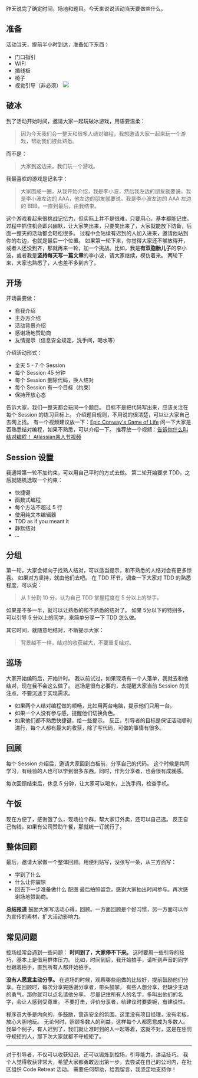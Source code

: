 昨天说完了确定时间，场地和题目。今天来说说活动当天要做些什么。

## 准备
活动当天，提前半小时到达，准备如下东西：
* 门口指引
* WIFI
* 插线板
* 椅子
* 视觉引导（非必须）
![](./_image/2017-02-24-06-49-34.jpg)
## 破冰
到了活动开始时间，邀请大家一起玩破冰游戏，用语要温柔：
>因为今天我们会一整天和很多人结对编程，我想邀请大家一起来玩一个游戏，帮助我们彼此熟悉。

而不是：
>大家到这边来，我们玩一个游戏。

我最喜欢的游戏是记名字：
>大家围成一圈，从我开始介绍，我是李小波，然后我左边的朋友就要说，我是李小波左边的 AAA，他左边的朋友就要说，我是李小波左边的 AAA 左边的 BBB。一直到最后，由我结束。

这个游戏看起来很挑战记忆力，但实际上并不是很难，只要用心，基本都能记住。过程中抓住机会即兴幽默，让大家笑出来，只要笑出来了，大家就能放下防备，后面一整天的活动都会轻松很多。
过程中会陆续有迟到的人加入进来，邀请他站到你的右边，也就是最后一个位置。
如果第一轮下来，你觉得大家还不够放得开，或者人还没到齐，那就再来一轮，加一个挑战。比如，我是**有双胞胎儿子**的李小波，或者我是**坚持每天写一篇文章**的李小波，请大家继续，模仿着来。
两轮下来，大家也熟悉了，人也差不多到齐了。

## 开场
开场需要做：
* 自我介绍
* 主办方介绍
* 活动背景介绍
* 感谢场地赞助商
* 友情提示（信息安全规定，洗手间，喝水等）

介绍活动形式：
* 全天 5 - 7 个 Session
* 每个 Session 45 分钟
* 每个 Session 删除代码，换人结对
* 每个 Session 有一个目标（约束）
* 保持开放心态

告诉大家，我们一整天都会玩同一个题目。
目标不是把代码写出来，应该关注在每个 Session 的练习目标上。
介绍题目规则，不用说的很清楚，可以让大家自己去网上找。
有一个视频建议放一下：[Epic Conway's Game of Life](http://v.youku.com/v_show/id_XODAzNzAzNzgw.html?from=s1.8-1-1.2&spm=a2h0k.8191407.0.0)
问一下大家是否熟悉结对编程，如果不熟悉，可以介绍一下。
推荐放一个视频：[告诉你什么叫结对编程！ Atlassian愚人节视频](http://v.youku.com/v_show/id_XNTQxNTYyMzMy.html?from=s1.8-1-1.2&spm=a2h0k.8191407.0.0)

## Session 设置
我通常第一轮不加约束，可以用自己平时的方式去做。
第二轮开始要求 TDD，之后就随机选取一个约束：
* 快捷键
* 函数式编程
* 每个方法不超过 5 行
* 使用纯文本编辑器
* TDD as if you meant it
* 静默结对
* ...

## 分组
第一轮，大家会倾向于找熟人结对，可以适当提示，和不熟悉的人结对会有更多惊喜。
如果对方坚持，就由他们去吧。
在 TDD 环节，调查一下大家对 TDD 的熟悉程度，可以说：
>从 1 分到 10 分，认为自己 TDD 掌握程度在 5 分以上的举手。

如果差不多一半，就可以让熟悉的和不熟悉的结对了。
如果 5分以下的特别多，可以引导 5 分以上的同学，来简单分享一下 TDD 怎么做。

其它时间，就随意地结对，不断提示大家：
>背景越不一样，结对的收获越大，不要重复结对。

## 巡场
大家开始编码后，开始计时。
我以前试过，如果现场有一个人落单，我就去和他结对，现在我不会这么做了。
巡场是很有必要的，去提醒大家当前 Session 的关注点，不要沉迷于实现需求。
* 如果两个人结对编程做的顺畅，比如用两台电脑，提示他们只用一台。
* 如果一个人没有参与感，提醒他们切换角色。
* 如果他们都不熟悉快捷键，给一些提示。
反正，引导者的目标是保证活动顺利进行，每个人都有最大的收获，除了写代码，可做的事情有很多。

## 回顾
每个 Session 介绍后，邀请大家回到白板前，分享自己的代码。
这个时候是共同学习，有经验的人也可以学到很多东西。同时，作为分享者，也会很有成就感。

每次回顾结束后，休息 5 分钟，让大家可以喝水，上洗手间，检查手机。

## 午饭
现在方便了，感谢饿了么，现场拉个群，帮大家订外卖，还可以自己选。
反正自己掏钱，如果有公司赞助午餐，那就统一订就行了。

## 整体回顾
最后，邀请大家做一个整体回顾。用便利贴写，没张写一条，从三方面写：
* 学到了什么
* 什么让你震惊
* 回去下一步准备做什么
 配图
最后拍照留念，感谢大家抽出时间参与。再次感谢场地赞助商。

**总结报道**
鼓励大家写活动心得，回顾。一方面回顾是个好习惯，另一方面可以作为宣传的素材，扩大活动影响力。

## 常见问题
控场经常会遇到一些问题：
**时间到了，大家停不下来。**
这时要用一些引导的技巧，基本上是借用群体压力。
比如，时间到后，我开始拍手，请听到声音的同学也跟着拍手，直到所有人都开始拍手。

**没有人愿意主动分享。**
在巡场的时候，观察哪些组做的比较好，提前鼓励他们分享。在回顾时，每次分享完感谢分享者，带头鼓掌。
有些人想分享，但缺少主动的勇气，那你就可以点名请他分享。
尽量记住所有人的名字，多叫出他们的名字，会让人感到受尊重。
不要打击，评价分享者，给建议时要委婉，有建设性。

程序员大多是内向的，多鼓励，营造安全的氛围。这里没有项目经理，没有老板，放心大胆地玩。
无论何时，照顾多数人的利益，这样每个人都愿意成为多数人。我举个例子，有人迟到了，我们就让准时到的人一起等着，这就不对，这是在惩罚守规矩的人，那下次大家就都不守规矩了。

---
对于引导者，不仅可以收获知识，还可以锻炼到控场，引导能力，讲话技巧。
我个人觉得收获非常大，希望大家都勇敢迈出第一步，去尝试在自己的公司内，在社区组织 Code Retreat 活动。
需要任何帮助，给我留言，我坚定地支持你！